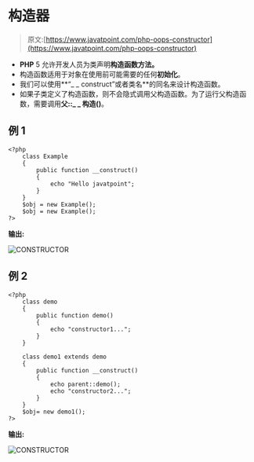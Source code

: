 # 构造器

> 原文:[https://www.javatpoint.com/php-oops-constructor](https://www.javatpoint.com/php-oops-constructor)

*   **PHP** 5 允许开发人员为类声明**构造函数方法。**
*   构造函数适用于对象在使用前可能需要的任何**初始化**。
*   我们可以使用**“_ _ construct”或者类名**的同名来设计构造函数。
*   如果子类定义了构造函数，则不会隐式调用父构造函数。为了运行父构造函数，需要调用**父::_ _ 构造()**。

## 例 1

```
<?php
	class Example
	{
		public function __construct()
		{
			echo "Hello javatpoint";
		}
	}
	$obj = new Example();
	$obj = new Example();
?>

```

**输出:**

![CONSTRUCTOR](../Images/f92fbc80df2ec8eda27f04e9fe525072.png)

## 例 2

```
<?php
	class demo
	{
		public function demo()
		{
			echo "constructor1...";
		}
	}

	class demo1 extends demo
	{
		public function __construct()
		{
			echo parent::demo();
			echo "constructor2...";
		}
	}
	$obj= new demo1();
?>

```

**输出:**

![CONSTRUCTOR](../Images/566d602625248f6a7daecfd2c85dabb8.png)